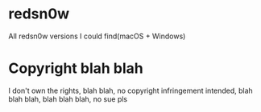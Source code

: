 # redsn0w
All redsn0w versions I could find(macOS + Windows)

# Copyright blah blah
I don't own the rights, blah blah, no copyright infringement intended, blah blah blah, blah blah blah, no sue pls
